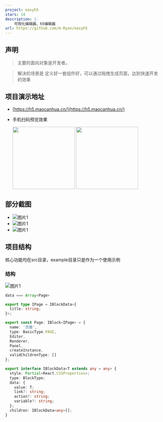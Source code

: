 ```yaml
---
project: easyh5
stars: 14
description: |-
    可视化编辑器、h5编辑器
url: https://github.com/m-Ryan/easyh5
---
```


## 声明

> 主要的面向对象是开发者。

> 解决的场景是 定义好一套组件好，可以通过拖拽生成页面，达到快速开发的效果

## 项目演示地址
- [https://h5.maocanhua.cn/](https://h5.maocanhua.cn/)
- 手机扫码预览效果

  <div>
    <img src="https://assets.maocanhua.cn/Fnl2iogm4UY_YRsDjZKBdNTIutGx" width="200" style="width:200px">
    <img src="https://assets.maocanhua.cn/FmTik5Ha55ax21-b6jOLhwj6LP_I" width="200" style="width:200px">
  </div>


## 部分截图
 - ![图片1](https://assets.maocanhua.cn/FrsE2_5Dksv3YtOWdaiqv-bZcBaR)
 - ![图片1](https://assets.maocanhua.cn/Fnxhu6BPrkHYLFJgWQEJg1MmPCXv)
 - ![图片1](https://assets.maocanhua.cn/FvpQ6deo5tp946YBX3QMT3aOiSeZ)


## 项目结构
核心功能均在src目录，example目录只是作为一个使用示例

### 结构

![图片1](https://assets.maocanhua.cn/Fg5xzyOg1N0fwWaHNj5Z33CZkDHE)

```ts
data === Array<Page>

export type IPage = IBlockData<{
  title: string;
}>;

export const Page: IBlock<IPage> = {
  name: '页面',
  type: BasicType.PAGE,
  Editor,
  Renderer,
  Panel,
  createInstance,
  validChildrenType: []
};

export interface IBlockData<T extends any = any> {
  style: Partial<React.CSSProperties>;
  type: BlockType;
  data: {
    value: T;
    link?: string;
    action?: string;
    variable?: string;
  };
  children: IBlockData<any>[];
}

```


